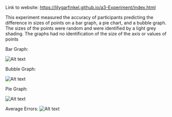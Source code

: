 Link to website: 
https://lilygarfinkel.github.io/a3-Experiment/index.html

This experiment measured the accuracy of participants predicting the difference in sizes of points on a bar graph, a pie chart, and a bubble graph. The sizes of the points were random and were identified by a light grey shading. The graphs had no identification of the size of the axis or values of points

Bar Graph: 

![Alt text](https://github.com/lilygarfinkel/a3-Experiment/blob/gh-pages/barchart.png)


 Bubble Graph: 

![Alt text](https://github.com/lilygarfinkel/a3-Experiment/blob/gh-pages/bubbles.png)

Pie Graph: 

![Alt text](https://github.com/lilygarfinkel/a3-Experiment/blob/gh-pages/piechart.png)


Average Errors: 
![Alt text](https://github.com/lilygarfinkel/a3-Experiment/blob/gh-pages/average%20error.png)

